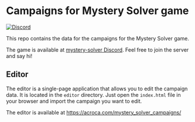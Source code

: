 # Campaigns for Mystery Solver game
[![Discord](https://img.shields.io/discord/1332802923020685394?label=Discord&logo=discord&color=5865F2)]([https://discord.gg/YOUR_INVITE_CODE](https://discord.gg/WgUDPwrVn9))

This repo contains the data for the campaigns for the Mystery Solver game.

The game is available at [mystery-solver Discord](https://discord.gg/WgUDPwrVn9). Feel free to join the server and say hi!

## Editor

The editor is a single-page application that allows you to edit the campaign data. It is located in the `editor` directory. Just open the `index.html` file in your browser and import the campaign you want to edit.

The editor is available at https://acroca.com/mystery_solver_campaigns/
